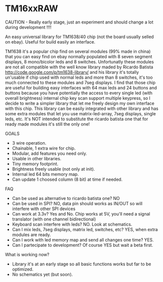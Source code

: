 TM16xxRAW
=========

CAUTION - Really early stage, just an experiment and should change a lot during development !!!!

An easy universal library for TM1638/40 chip (not the board usually selled on ebay). Useful for build easily an interface.

TM1638 it's a popular chip find on several modules (99% made in china) that you can easy find on ebay normally populated
with 8 seven segment displays, 8 mono/bicolor leds and 8 switches. Unfortunatly these modules are not all compatible with
the well know library maded by Ricardo Batista http://code.google.com/p/tm1638-library/ and his library it's totally
un'usable if chip used with normal leds and more than 8 switches, it's too much connected to these modules and 7seg displays.
I find that those chip are useful for building easy interfaces with 64 max leds and 24 buttons and buttons because you have
potentially the access to every single led (with overall brightness) internal chip key scan support multiple keypress, so I decide
to write a simpler library that let me freely design my own interface with this chip.
This library can be easily integrated with other library and has some extra modules that let you use matrix-led-array, 7seg displays,
single leds, etc. It's NOT intended to substitute the ricardo batista one that for ready made modules it's still the only one!

GOALS

  - 3 wire operation.
  - Chainable, 1 extra wire for chip.
  - Modular, add features you need only.
  - Usable in other libraries.
  - Tiny memory footprint.
  - Brightness freely usable (not only at init).
  - Internal led 64 bits memory map.
  - Can update 1 choosed column (8 bit) at time if needed.

FAQ

  - Can be used as alternative to ricardo batista one? NO
  - Can be used in SPI? NO, data pin should works as IN/OUT so will interfere with other SPI devices
  - Can work at 3.3v? Yes and No. Chip works at 5V, you'll need a signal translator (with one channel bidirectional)
  - Keyboard scan interfere with leds? NO. Look at schematics.
  - Can I mix leds, 7seg displays, matrix led, switches, etc? YES, when extra modules are ready.
  - Can I work with led memory map and send all changes one time? YES.
  - Can I partecipate to development? Of course YES but wait a beta first.

What is working now?

  - Library it's at an early stage so all basic functions works but far to be optimized.
  - No schematics yet (but soon).
